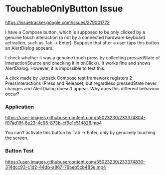 # TouchableOnlyButton Issue

https://issuetracker.google.com/issues/279001772

I have a Compose button, which is supposed to be only clicked by a genuine touch interaction (a not by a connected hardware keyboard activation, such as Tab -> Enter). 
Suppose that after a user taps this button an AlertDialog appears.

I check whether it was a genuine touch press by collecting pressedState of InteractionSource and checking it in onClick(). 
It works fine and shows AlertDialog.
However, it is impossible to test this. 

A click made by Jetpack Compose test framework registers 2 PressInteractions (Press and Release), but regardless pressedState never changes and AlertDialog doesn't appear.
Why does this different behaviour occur?

### Application
https://user-images.githubusercontent.com/55023230/233374804-f07ad19f-6e23-4c95-873b-cf9e1c514828.mp4

You can't activate this button by Tab -> Enter, only by genuinely touching the screen.

### Button Test
https://user-images.githubusercontent.com/55023230/233374830-314dcc93-c1d2-44db-a867-76aeb5cb485e.mp4

